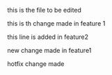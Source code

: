 this is the file to be edited

this is th change made in feature 1

this line is added in feature2

new change made in feature1

hotfix change made
